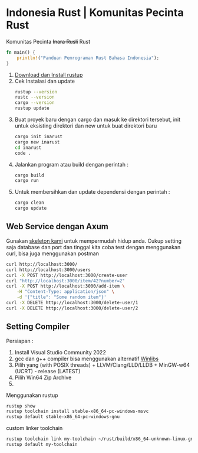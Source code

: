 # Indonesia Rust | Komunitas Pecinta Rust
Komunitas Pecinta <del>Inara Rusli</del> Rust
```rs
fn main() {
    println!("Panduan Pemrograman Rust Bahasa Indonesia");
}
```

1. [Download dan Install rustup](https://www.rust-lang.org/tools/install)  
2. Cek Instalasi dan update
   ```sh
   rustup --version
   rustc --version
   cargo --version
   rustup update
   ```
3. Buat proyek baru dengan cargo dan masuk ke direktori tersebut, init untuk eksisting direktori dan new untuk buat direktori baru
   ```sh
   cargo init inarust
   cargo new inarust
   cd inarust
   code .
   ```
4. Jalankan program atau build dengan perintah :
   ```sh
   cargo build
   cargo run
   ```
5. Untuk membersihkan dan update dependensi dengan perintah :
   ```sh
   cargo clean
   cargo update
   ```

## Web Service dengan Axum

Gunakan [skeleton kami](https://github.com/inarust/inarust) untuk mempermudah hidup anda.
Cukup setting saja database dan port dan tinggal kita coba test dengan menggunakan curl, bisa juga menggunakan postman
```sh
curl http://localhost:3000/
curl http://localhost:3000/users
curl -X POST http://localhost:3000/create-user
curl "http://localhost:3000/item/42?number=2"
curl -X POST http://localhost:3000/add-item \
    -H "Content-Type: application/json" \
    -d '{"title": "Some random item"}'
curl -X DELETE http://localhost:3000/delete-user/1
curl -X DELETE http://localhost:3000/delete-user/2

```

## Setting Compiler

Persiapan :
1. Install Visual Studio Community 2022
2. gcc dan g++ compiler bisa menggunakan alternatif [Winlibs](https://winlibs.com/)
3. Pilih yang (with POSIX threads) + LLVM/Clang/LLD/LLDB + MinGW-w64 (UCRT) - release (LATEST)
4. Pilih Win64 Zip Archive
5. 

Menggunakan rustup
```sh
rustup show
rustup toolchain install stable-x86_64-pc-windows-msvc
rustup default stable-x86_64-pc-windows-gnu
```
custom linker toolchain
```sh
rustup toolchain link my-toolchain ~/rust/build/x86_64-unknown-linux-gnu/stage2/
rustup default my-toolchain
```



